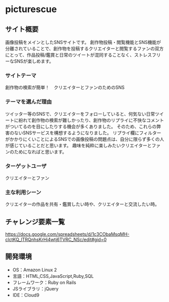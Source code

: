 # picturescue

## サイト概要
画像投稿をメインとしたSNSサイトです。
創作物投稿・閲覧機能とSNS機能が分離されていることで、創作物を投稿するクリエイターと閲覧するファンの双方にとって、作品投稿/鑑賞と日常のツイートが混同することなく、ストレスフリーなSNSが楽しめます。

### サイトテーマ
創作物の検索が簡単！　クリエイターとファンのためのSNS

### テーマを選んだ理由
ツイッター等のSNSで、クリエイターをフォローしていると、何気ない日常ツイートに紛れて創作物の検索が難しかったり、創作物のリプライに不快なコメントがついてるのを目にしたりする機会が多くありました。
そのため、これらの弊害のないSNSサービスを構想するようになりました。
リプライ欄にフィルターがかかりにくいことによるSNSでの画像投稿の問題点は、自分に限らず多くの人が感じていることだと思います。
趣味を純粋に楽しみたいクリエイターとファンのためになればと思います。


### ターゲットユーザ
クリエイターとファン

### 主な利用シーン
クリエイターの作品を共有・鑑賞したい時や、クリエイターと交流したい時。

## チャレンジ要素一覧
https://docs.google.com/spreadsheets/d/1c3CObaMsqMH-clctKQ_lTRQnhsKrHi4wtj6TVRC_NSc/edit#gid=0

## 開発環境
- OS：Amazon Linux 2
- 言語：HTML,CSS,JavaScript,Ruby,SQL
- フレームワーク：Ruby on Rails
- JSライブラリ：jQuery
- IDE：Cloud9

